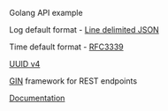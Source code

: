 Golang API example

Log default format - [Line delimited JSON](https://en.wikipedia.org/wiki/JSON_streaming#:~:text=Line%2Ddelimited%20JSON,-Not%20to%20be&text=Streaming%20makes%20use%20of%20the,whitespace%2C%20including%20newlines%20and%20returns.)

Time default format - [RFC3339](https://en.wikipedia.org/wiki/ISO_8601#RFCs)

[UUID v4](https://en.wikipedia.org/wiki/Universally_unique_identifier#Version_4_(random))

[GIN](https://github.com/gin-gonic/gin) framework for REST endpoints

[Documentation](https://github.com/swaggo/swag)